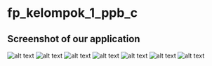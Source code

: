 # fp_kelompok_1_ppb_c

## Screenshot of our application

![alt text](<img/Screenshot 2025-06-17 152648.png>)
![alt text](<img/Screenshot 2025-06-17 152031.png>) ![alt text](<img/Screenshot 2025-06-17 152049.png>) ![alt text](<img/Screenshot 2025-06-17 152112.png>) ![alt text](<img/Screenshot 2025-06-17 152125.png>) ![alt text](<img/Screenshot 2025-06-17 152200.png>) ![alt text](<img/Screenshot 2025-06-17 152209.png>)